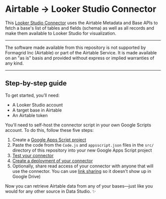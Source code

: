 # Airtable -> Looker Studio Connector

This [Looker Studio Connector](https://developers.google.com/datastudio/connector) uses the Airtable Metadata and Base APIs to fetch a base's list of tables and fields (schema) as well as all records and make them available to Looker Studio for visualization.

---

The software made available from this repository is not supported by Formagrid Inc (Airtable) or part of the Airtable Service. It is made available on an "as is" basis and provided without express or implied warranties of any kind.

---

## Step-by-step guide

To get started, you’ll need:
- A Looker Studio account
- A target base in Airtable
- An Airtable token

You'll need to self-host the connector script in your own Google Scripts account. To do this, follow these five steps:

1. Create a [Google Apps Script project](https://developers.google.com/datastudio/connector/build#create_a_new_project_in_apps_script)
2. Paste the code from the `Code.js` and `appsscript.json` files in the `src/` directory of this repository into your new Google Apps Script project
3. [Test your connector](https://developers.google.com/datastudio/connector/use)
4. [Create a deployment of your connector](https://developers.google.com/datastudio/connector/deploy)
5. Optionally, share read access of your connector with anyone that will use the connector. You can use [link sharing](https://support.google.com/docs/answer/2494822#link_sharing) so it doesn't show up in Google Drive)

Now you can retrieve Airtable data from any of your bases—just like you would for any other source in Data Studio. ✨
